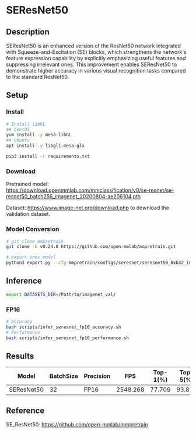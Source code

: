# SEResNet50

## Description

SEResNet50 is an enhanced version of the ResNet50 network integrated with Squeeze-and-Excitation (SE) blocks, which strengthens the network's feature expression capability by explicitly emphasizing useful features and suppressing irrelevant ones. This improvement enables SEResNet50 to demonstrate higher accuracy in various visual recognition tasks compared to the standard ResNet50.

## Setup

### Install

```bash
# Install libGL
## CentOS
yum install -y mesa-libGL
## Ubuntu
apt install -y libgl1-mesa-glx

pip3 install -r requirements.txt
```

### Download

Pretrained model: <https://download.openmmlab.com/mmclassification/v0/se-resnet/se-resnet50_batch256_imagenet_20200804-ae206104.pth>

Dataset: <https://www.image-net.org/download.php> to download the validation dataset.

### Model Conversion

```bash
# git clone mmpretrain
git clone -b v0.24.0 https://github.com/open-mmlab/mmpretrain.git

# export onnx model
python3 export.py --cfg mmpretrain/configs/seresnet/seresnet50_8xb32_in1k.py --weight se-resnet50_batch256_imagenet_20200804-ae206104.pth --output seresnet50.onnx

```

## Inference

```bash
export DATASETS_DIR=/Path/to/imagenet_val/
```

### FP16

```bash
# Accuracy
bash scripts/infer_seresnet_fp16_accuracy.sh
# Performance
bash scripts/infer_seresnet_fp16_performance.sh
```

## Results

| Model      | BatchSize | Precision | FPS      | Top-1(%) | Top-5(%) |
| ---------- | --------- | --------- | -------- | -------- | -------- |
| SEResNet50 | 32        | FP16      | 2548.268 | 77.709   | 93.812   |

## Reference

SE_ResNet50: <https://github.com/open-mmlab/mmpretrain>
